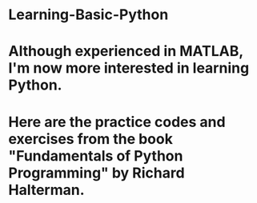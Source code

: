 # Learning-Basic-Python
# Although experienced in MATLAB, I'm now more interested in learning Python.
# Here are the practice codes and exercises from the book "Fundamentals of Python Programming" by Richard Halterman.
